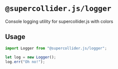 # `@supercollider.js/logger`

Console logging utility for supercollider.js with colors

## Usage

```js
import Logger from "@supercollider.js/logger";

let log = new Logger();
log.err("Oh no!");
```

